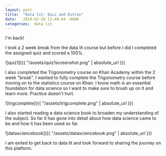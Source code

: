 ```yaml
---
layout: post
title:  "Data lit: Quiz and Extras"
date:   2019-02-28 12:49:44 -0800
categories:  data lit
---
```

I'm back!

I took a 2 week break from the data lit course but before I did I completed the
assigned quiz and scored a 100%.

![quiz1]({{ "/assets/quiz1screenshot.png" | absolute_url }})

I also completed the Trigonometry course on Khan Academy within the 2 week "break".
I wanted to fully complete the Trigonometry course before moving on to the statistics
course on Khan. I know math is an essential foundation for data science so I want to
make sure to brush up on it and learn more. Practice doesn't hurt.

![trigcomplete]({{ "/assets/trigcomplete.png" | absolute_url }})

I also started reading a data science book to broaden my understanding of the subject.
So far it has gone into detail about how data science came to be and how it has been
used so far.

![datasciencebook]({{ "/assets/datasciencebook.png" | absolute_url }})

I am exited to get back to data lit and look forward to sharing the journey on this
platform.
